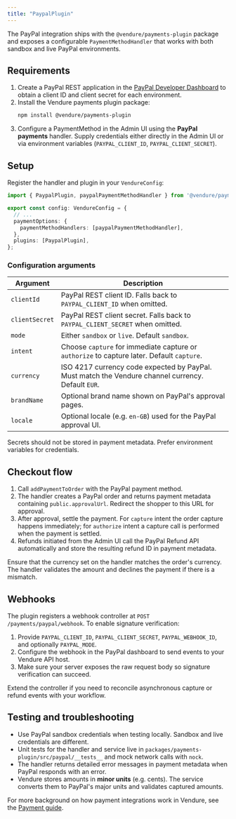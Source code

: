 ```yaml
---
title: "PaypalPlugin"
---
```


The PayPal integration ships with the `@vendure/payments-plugin` package and exposes a configurable
`PaymentMethodHandler` that works with both sandbox and live PayPal environments.

## Requirements

1. Create a PayPal REST application in the [PayPal Developer Dashboard](https://developer.paypal.com/)
   to obtain a client ID and client secret for each environment.
2. Install the Vendure payments plugin package:
   ```bash
   npm install @vendure/payments-plugin
   ```
3. Configure a PaymentMethod in the Admin UI using the **PayPal payments** handler. Supply credentials
   either directly in the Admin UI or via environment variables (`PAYPAL_CLIENT_ID`, `PAYPAL_CLIENT_SECRET`).

## Setup

Register the handler and plugin in your `VendureConfig`:

```ts
import { PaypalPlugin, paypalPaymentMethodHandler } from '@vendure/payments-plugin/paypal';

export const config: VendureConfig = {
  // ...
  paymentOptions: {
    paymentMethodHandlers: [paypalPaymentMethodHandler],
  },
  plugins: [PaypalPlugin],
};
```

### Configuration arguments

| Argument        | Description |
|-----------------|-------------|
| `clientId`      | PayPal REST client ID. Falls back to `PAYPAL_CLIENT_ID` when omitted. |
| `clientSecret`  | PayPal REST client secret. Falls back to `PAYPAL_CLIENT_SECRET` when omitted. |
| `mode`          | Either `sandbox` or `live`. Default `sandbox`. |
| `intent`        | Choose `capture` for immediate capture or `authorize` to capture later. Default `capture`. |
| `currency`      | ISO 4217 currency code expected by PayPal. Must match the Vendure channel currency. Default `EUR`. |
| `brandName`     | Optional brand name shown on PayPal's approval pages. |
| `locale`        | Optional locale (e.g. `en-GB`) used for the PayPal approval UI. |

Secrets should not be stored in payment metadata. Prefer environment variables for credentials.

## Checkout flow

1. Call `addPaymentToOrder` with the PayPal payment method.
2. The handler creates a PayPal order and returns payment metadata containing
   `public.approvalUrl`. Redirect the shopper to this URL for approval.
3. After approval, settle the payment. For `capture` intent the order capture happens immediately;
   for `authorize` intent a capture call is performed when the payment is settled.
4. Refunds initiated from the Admin UI call the PayPal Refund API automatically and store the
   resulting refund ID in payment metadata.

Ensure that the currency set on the handler matches the order's currency. The handler validates the
amount and declines the payment if there is a mismatch.

## Webhooks

The plugin registers a webhook controller at `POST /payments/paypal/webhook`. To enable signature
verification:

1. Provide `PAYPAL_CLIENT_ID`, `PAYPAL_CLIENT_SECRET`, `PAYPAL_WEBHOOK_ID`, and optionally `PAYPAL_MODE`.
2. Configure the webhook in the PayPal dashboard to send events to your Vendure API host.
3. Make sure your server exposes the raw request body so signature verification can succeed.

Extend the controller if you need to reconcile asynchronous capture or refund events with your
workflow.

## Testing and troubleshooting

- Use PayPal sandbox credentials when testing locally. Sandbox and live credentials are different.
- Unit tests for the handler and service live in `packages/payments-plugin/src/paypal/__tests__` and
  mock network calls with `nock`.
- The handler returns detailed error messages in payment metadata when PayPal responds with an error.
- Vendure stores amounts in **minor units** (e.g. cents). The service converts them to PayPal's major
  units and validates captured amounts.

For more background on how payment integrations work in Vendure, see the
[Payment guide](/guides/core-concepts/payment/).
